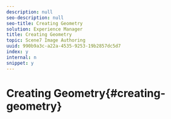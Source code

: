 ```yaml
---
description: null
seo-description: null
seo-title: Creating Geometry
solution: Experience Manager
title: Creating Geometry
topic: Scene7 Image Authoring
uuid: 990b9a3c-a22a-4535-9253-19b2857dc5d7
index: y
internal: n
snippet: y
---
```


# Creating Geometry{#creating-geometry}

